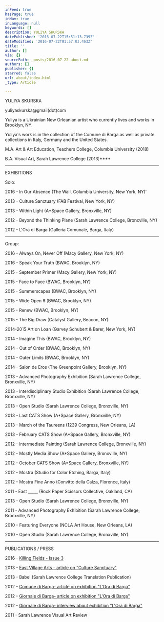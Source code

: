 ```yaml
---
inFeed: true
hasPage: true
inNav: true
inLanguage: null
keywords: []
description: YULIYA SKURSKA
datePublished: '2016-07-22T15:51:13.739Z'
dateModified: '2016-07-22T01:57:03.463Z'
title: ''
author: []
via: {}
sourcePath: _posts/2016-07-22-about.md
authors: []
publisher: {}
starred: false
url: about/index.html
_type: Article

---
```

YULIYA SKURSKA

yuliyaskurska@gmail(dot)com

Yuliya is a Ukrainian New Orleanian artist who currently lives and works in Brooklyn, NY. 

Yuliya's work is in the collection of the Comune di Barga as well as private collections in Italy, Germany and the United States.

M.A. Art & Art Education, Teachers College, Columbia University (2018)

B.A. Visual Art, Sarah Lawrence College (2013)****

****

EXHIBITIONS

Solo:

2016 - In Our Absence (The Wall, Columbia University, New York, NY)'

2013 - Culture Sanctuary (FAB Festival, New York, NY)

2013 - Within Light (A\*Space Gallery, Bronxville, NY)

2012 - Beyond the Thinking Plane (Sarah Lawrence College, Bronxville, NY)

2012 - L'Ora di Barga (Galleria Comunale, Barga, Italy)

****

Group:

2016 - Always On, Never Off (Macy Gallery, New York, NY)

2016 - Speak Your Truth (BWAC, Brooklyn, NY)

2015 - September Primer (Macy Gallery, New York, NY)

2015 - Face to Face (BWAC, Brooklyn, NY)

2015 - Summerscapes (BWAC, Brooklyn, NY)

2015 - Wide Open 6 (BWAC, Brooklyn, NY)

2015 - Renew (BWAC, Brooklyn, NY)

2015 - The Big Draw (Catalyst Gallery, Beacon, NY)

2014-2015 Art on Loan (Garvey Schubert & Barer, New York, NY)

2014 - Imagine This (BWAC, Brooklyn, NY)

2014 - Out of Order (BWAC, Brooklyn, NY)

2014 - Outer Limits (BWAC, Brooklyn, NY)

2014 - Salon de Eros (The Greenpoint Gallery, Brooklyn, NY) 

2013 - Advanced Photography Exhibition (Sarah Lawrence College, Bronxville, NY)

2013 - Interdisciplinary Studio Exhibition (Sarah Lawrence College, Bronxville, NY)

2013 - Open Studio (Sarah Lawrence College, Bronxville, NY)

2013 - Last CATS Show (A\*Space Gallery, Bronxville, NY)

2013 - March of the Taureens (1239 Congress, New Orleans, LA)

2013 - February CATS Show (A\*Space Gallery, Bronxville, NY)

2012 - Intermediate Painting (Sarah Lawrence College, Bronxville, NY)

2012 - Mostly Media Show (A\*Space Gallery, Bronxville, NY)

2012 - October CATS Show (A\*Space Gallery, Bronxville, NY)

2012 - Mostra (Studio for Color Etching, Barga, Italy)

2012 - Mostra Fine Anno (Convitto della Calza, Florence, Italy)

2011 - East \_\_\_\_\_ (Rock Paper Scissors Collective, Oakland, CA)

2013 - Open Studio (Sarah Lawrence College, Bronxville, NY)

2011 - Advanced Photography Exhibition (Sarah Lawrence College, Bronxville, NY)

2010 - Featuring Everyone (NOLA Art House, New Orleans, LA)

2010 - Open Studio (Sarah Lawrence College, Bronxville, NY)

****

PUBLICATIONS / PRESS

2016 - [Killing Fields - Issue 3 ][0]

2013 - [East Village Arts - article on "Culture Sanctuary" ][1]

2013 - Babel (Sarah Lawrence College Translation Publication) 

2012 - [Comune di Barga- article on exhibition "L'Ora di Barga" ][2]

2012 - [Giornale di Barga- article on exhibition "L'Ora di Barga" ][3]

2012 - [Giornale di Barga- interview about exhibition "L'Ora di Barga" ][4]

**[][0][][1][][2][][5][][4]**

2011 - Sarah Lawrence Visual Art Review

[0]: http://killingfieldsjournal.com/Yuliya-Skurska
[1]: http://www.eastvillagearts.org/celebrating-ukrainian-heritage-at-the-fab-festival/
[2]: http://www.rcbarga.it/ComuneNews/2012/Mostra%20Yuliva%20Skurska%20-%2004%20Agosto%202012/Mostra%20Yuliva%20Skurska%20-%2004%20Agosto%202012.htm
[3]: Giornale%20di%20Barga-%20article%20on%20exhibition%20%E2%80%9CL%E2%80%99Ora%20di%20Barga%E2%80%9D
[4]: https://audioboo.fm/boos/900810-yuliya-skurska-exhibition
[5]: http://www.barganews.com/2012/08/04/yuliya-skurska-exhibition-based-on-pascolis-poetry/